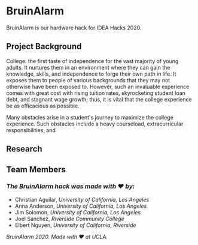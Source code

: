# BruinAlarm
BruinAlarm is our hardware hack for IDEA Hacks 2020.

## Project Background
College: the first taste of independence for the vast majority of young adults. It nurtures them in an environment where they can gain the knowledge, skills, and independence to forge their own path in life. It exposes them to people of various backgrounds that they may not otherwise have been exposed to. However, such an invaluable experience comes with great cost with rising tuition rates, skyrocketing student loan debt, and stagnant wage growth; thus, it is vital that the college experience be as efficacious as possible.

Many obstacles arise in a student's journey to maximize the college experience. Such obstacles include a heavy courseload, extracurricular responsibilities, and 

## Research


## Team Members
### *The BruinAlarm hack was made with :heart: by:*
- Christian Aguilar, *University of California, Los Angeles*
- Anna Anderson, *University of California, Los Angeles*
- Jim Solomon, *University of California, Los Angeles*
- Joel Sanchez, *Riverside Community College*
- Elbert Nguyen, *University of California, Riverside*

*BruinAlarm 2020. Made with :heart: at UCLA.*
